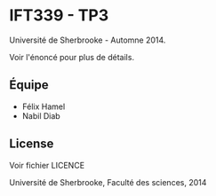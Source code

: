 IFT339 - TP3
==================

Université de Sherbrooke - Automne 2014.

Voir l'énoncé pour plus de détails.


Équipe
----
 - Félix Hamel
 - Nabil Diab

License
----
Voir fichier LICENCE

Université de Sherbrooke, Faculté des sciences, 2014
